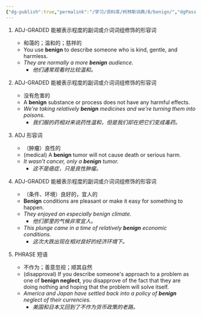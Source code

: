 ```yaml
---
{"dg-publish":true,"permalink":"/学习/资料库/柯林斯词典/B/benign/","dgPassFrontmatter":true}
---
```


1. ADJ-GRADED 能被表示程度的副词或介词词组修饰的形容词
	- 和蔼的；温和的；慈祥的
	- You use **benign** to describe someone who is kind, gentle, and harmless.
	- *They are normally a more **benign** audience.*
		- *他们通常观看时比较温和。*

2. ADJ-GRADED 能被表示程度的副词或介词词组修饰的形容词
	- 没有危害的
	- A **benign** substance or process does not have any harmful effects.
	- *We're taking relatively **benign** medicines and we're turning them into poisons.*
		- *我们服的药相对来说药性温和，但是我们却在把它们变成毒药。*

3. ADJ 形容词
	- （肿瘤）良性的
	- (medical) A **benign** tumor will not cause death or serious harm.
	- *It wasn't cancer, only a **benign** tumor.*
		- *这不是癌症，只是良性肿瘤。*

4. ADJ-GRADED 能被表示程度的副词或介词词组修饰的形容词
	- （条件、环境）良好的，宜人的
	- **Benign** conditions are pleasant or make it easy for something to happen.
	- *They enjoyed an especially benign climate.*
		- *他们那里的气候非常宜人。*
	- *This plunge came in a time of relatively **benign** economic conditions.*
		- *这次大跌出现在相对良好的经济环境下。*

5. PHRASE 短语
	- 不作为；善意忽视；顺其自然
	- (disapproval) If you describe someone's approach to a problem as one of **benign neglect**, you disapprove of the fact that they are doing nothing and hoping that the problem will solve itself.
	- *America and Japan have settled back into a policy of **benign** neglect of their currencies.*
		- *美国和日本又回到了不作为货币政策的老路。*
